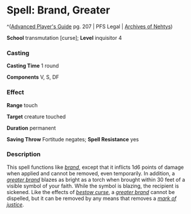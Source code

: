 # Spell: Brand, Greater

^([Advanced Player's Guide][ss-greater-brand] pg. 207 | PFS Legal | [Archives of Nehtys][sn-greater-brand])

**School** transmutation [curse]; **Level** inquisitor 4

### Casting

**Casting Time** 1 round

**Components** V, S, DF

### Effect

**Range** touch

**Target** creature touched

**Duration** permanent

**Saving Throw** Fortitude negates; **Spell Resistance** yes

### Description

This spell functions like _[brand]_, except that it inflicts 1d6 points of damage when applied and cannot be removed, even temporarily. In addition, a _[greater brand]_ blazes as bright as a torch when brought within 30 feet of a visible symbol of your faith. While the symbol is blazing, the recipient is sickened. Like the effects of _[bestow curse]_, a _[greater brand]_ cannot be dispelled, but it can be removed by any means that removes a _[mark of justice]_.

[ss-greater-brand]: http://paizo.com/pathfinderRPG/v57
[sn-greater-brand]: http://www.archivesofnethys.com/SpellDisplay.aspx?ItemName=Brand%2C%20Greater
[brand]: http://www.archivesofnethys.com/SpellDisplay.aspx?ItemName=brand
[mark of justice]: http://www.archivesofnethys.com/SpellDisplay.aspx?ItemName=mark%20of%20justice
[bestow curse]: http://www.archivesofnethys.com/SpellDisplay.aspx?ItemName=bestow%20curse
[greater brand]: http://www.archivesofnethys.com/SpellDisplay.aspx?ItemName=greater%20brand